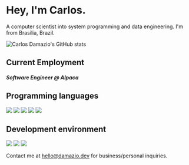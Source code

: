 <h1>
  Hey, I'm Carlos.
</h1>

<p>
  A computer scientist into system programming and data engineering. I'm from Brasilia, Brazil.
</p>
  
  ![Carlos Damazio's GitHub stats](https://github-readme-stats.vercel.app/api?username=carlosdamazio&count_private=true&theme=gruvbox)

<h2>
  Current Employment
</h2>

<p>
  <h5> Software Engineer @ Alpaca </h5>
</p>

<h2>
  Programming languages
</h2>

<p>
  <img src="https://img.shields.io/badge/Bash-000000?style=for-the-badge" />
  <img src="https://img.shields.io/badge/C-000000?style=for-the-badge" />
  <img src="https://img.shields.io/badge/Go-00BCC9?style=for-the-badge" />
  <img src="https://img.shields.io/badge/Python-0081D6?style=for-the-badge&logo=python&logoColor=yellow" />
  <img src="https://img.shields.io/badge/Rust-C64500?style=for-the-badge&logo=rust&logoColor=white" />
</p>

<h2>
  Development environment
</h2>

<p>
  <img src="https://img.shields.io/badge/Vim-019733?style=for-the-badge" />
  <img src="https://img.shields.io/badge/Tmux-019733?style=for-the-badge" />
  <img src="https://img.shields.io/badge/DataGrip-00BCC9?style=for-the-badge" />
</p>

<p>
  Contact me at <a href='mailto:hello@damazio.dev'>hello@damazio.dev</a> for business/personal inquiries.
</p>
